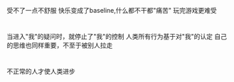 受不了一点不舒服
快乐变成了baseline,什么都不干都"痛苦"
玩完游戏更难受
#
当进入"我"的疑问时，就停止了"我"的控制
人类所有行为基于对"我"的认定
自己的思维也同样重要，不至于被别人拉走
#
不正常的人才使人类进步